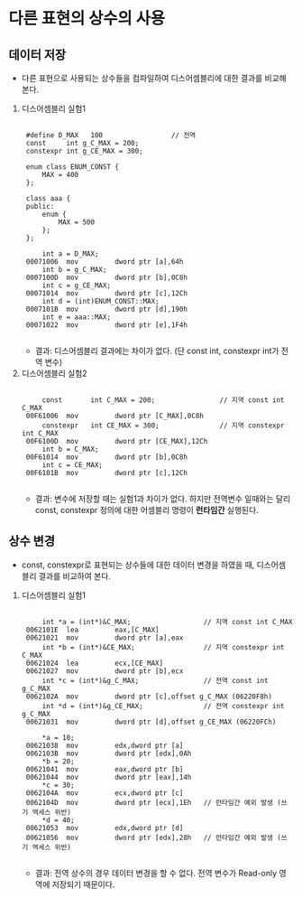 # 다른 표현의 상수의 사용
## 데이터 저장
* 다른 표현으로 사용되는 상수들을 컴파일하여 디스어셈블리에 대한 결과를 비교해본다.
1. 디스어셈블리 실험1
    <pre><code>
    #define D_MAX   100                 // 전역
    const     int g_C_MAX = 200;  
    constexpr int g_CE_MAX = 300;

    enum class ENUM_CONST {
        MAX = 400
    };

    class aaa {
    public:
        enum {
            MAX = 500
        };
    };

        int a = D_MAX;
    00071006  mov         dword ptr [a],64h  
        int b = g_C_MAX;
    0007100D  mov         dword ptr [b],0C8h  
        int c = g_CE_MAX;
    00071014  mov         dword ptr [c],12Ch  
        int d = (int)ENUM_CONST::MAX;
    0007101B  mov         dword ptr [d],190h  
        int e = aaa::MAX;
    00071022  mov         dword ptr [e],1F4h  
    </pre></code>
    * 결과: 디스어셈블리 결과에는 차이가 없다. (단 const int, constexpr int가 전역 변수)
2. 디스어셈블리 실험2
    <pre><code>
        const       int C_MAX = 200;                // 지역 const int C_MAX
    00F61006  mov         dword ptr [C_MAX],0C8h  
        constexpr   int CE_MAX = 300;               // 지역 constexpr int C_MAX
    00F6100D  mov         dword ptr [CE_MAX],12Ch  
        int b = C_MAX;
    00F61014  mov         dword ptr [b],0C8h  
        int c = CE_MAX;
    00F6101B  mov         dword ptr [c],12Ch
    </code></pre>
    * 결과: 변수에 저장할 때는 실험1과 차이가 없다. 하지만 전역변수 일때와는 달리 const, constexpr 정의에 대한 어셈블리 명령이 **런타임간** 실행된다.

## 상수 변경
* const, constexpr로 표현되는 상수들에 대한 데이터 변경을 하였을 때, 디스어셈블리 결과를 비교하여 본다.
1. 디스어셈블리 실험1
    <pre><code>
        int *a = (int*)&C_MAX;                  // 지역 const int C_MAX
    0062101E  lea         eax,[C_MAX]  
    00621021  mov         dword ptr [a],eax  
        int *b = (int*)&CE_MAX;                 // 지역 constexpr int C_MAX
    00621024  lea         ecx,[CE_MAX]  
    00621027  mov         dword ptr [b],ecx  
        int *c = (int*)&g_C_MAX;                // 전역 const int g_C_MAX
    0062102A  mov         dword ptr [c],offset g_C_MAX (06220F8h)  
        int *d = (int*)&g_CE_MAX;               // 전역 constexpr int g_C_MAX
    00621031  mov         dword ptr [d],offset g_CE_MAX (06220FCh)  

        *a = 10;
    00621038  mov         edx,dword ptr [a]  
    0062103B  mov         dword ptr [edx],0Ah  
        *b = 20;
    00621041  mov         eax,dword ptr [b]  
    00621044  mov         dword ptr [eax],14h  
        *c = 30;
    0062104A  mov         ecx,dword ptr [c]  
    0062104D  mov         dword ptr [ecx],1Eh   // 런타임간 예외 발생 (쓰기 액세스 위반)
        *d = 40;
    00621053  mov         edx,dword ptr [d]  
    00621056  mov         dword ptr [edx],28h   // 런타임간 예외 발생 (쓰기 액세스 위반)
    </code></pre>
    * 결과: 전역 상수의 경우 데이터 변경을 할 수 없다. 전역 변수가 Read-only 영역에 저장되기 때문이다.
